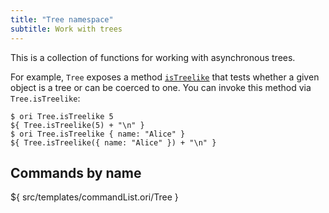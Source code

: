 ```yaml
---
title: "Tree namespace"
subtitle: Work with trees
---
```


This is a collection of functions for working with asynchronous trees.

For example, `Tree` exposes a method [`isTreelike`](isTreelike.html) that tests whether a given object is a tree or can be coerced to one. You can invoke this method via `Tree.isTreelike`:

```console
$ ori Tree.isTreelike 5
${ Tree.isTreelike(5) + "\n" }
$ ori Tree.isTreelike { name: "Alice" }
${ Tree.isTreelike({ name: "Alice" }) + "\n" }
```

## Commands by name

${ src/templates/commandList.ori/Tree }
